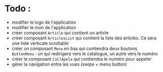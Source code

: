 # Todo :

- modifier le logo de l'application
- modifier le nom de l'application
- créer composant `Article` qui contient un article
- créer composant `ArticlesList` qui contient la liste des articles. Ce sera une liste verticale scrollable
- créer un composant `Menu` en bas qui contiendra deux boutons `ButtonMenu` : un qui redirigera vers le catalogue, un autre vers le numéro
- créer le composant `CallApela` qui contiendra le numéro pour appeler
- gérer la navigation entre les vues (swipe + menu button)

